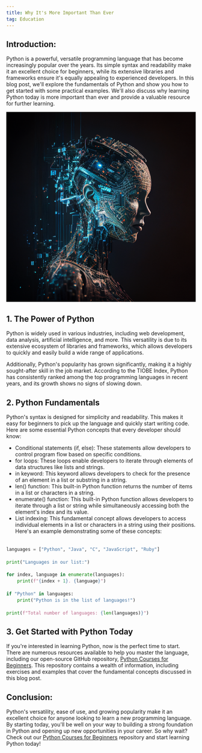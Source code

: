 ```yaml
---
title: Why It's More Important Than Ever
tag: Education
---
```


## Introduction:

Python is a powerful, versatile programming language that has become increasingly popular over the years. Its simple syntax and readability make it an excellent choice for beginners, while its extensive libraries and frameworks ensure it's equally appealing to experienced developers. In this blog post, we'll explore the fundamentals of Python and show you how to get started with some practical examples. We'll also discuss why learning Python today is more important than ever and provide a valuable resource for further learning.

![alt text](https://github.com/byambaa1982/python_cources_for_beginers/blob/main/images/AnastasiaR_artificial_intelligence_mind_unisex_against_the_blac_e72fb188-03e5-4301-9647-62712157f098.png "robot women")


## 1. The Power of Python
Python is widely used in various industries, including web development, data analysis, artificial intelligence, and more. This versatility is due to its extensive ecosystem of libraries and frameworks, which allows developers to quickly and easily build a wide range of applications.

Additionally, Python's popularity has grown significantly, making it a highly sought-after skill in the job market. According to the TIOBE Index, Python has consistently ranked among the top programming languages in recent years, and its growth shows no signs of slowing down.

## 2. Python Fundamentals
Python's syntax is designed for simplicity and readability. This makes it easy for beginners to pick up the language and quickly start writing code. Here are some essential Python concepts that every developer should know:

- Conditional statements (if, else): These statements allow developers to control program flow based on specific conditions.
- for loops: These loops enable developers to iterate through elements of data structures like lists and strings.
- in keyword: This keyword allows developers to check for the presence of an element in a list or substring in a string.
- len() function: This built-in Python function returns the number of items in a list or characters in a string.
- enumerate() function: This built-in Python function allows developers to iterate through a list or string while simultaneously accessing both the element's index and its value.
- List indexing: This fundamental concept allows developers to access individual elements in a list or characters in a string using their positions.
Here's an example demonstrating some of these concepts:

```python

languages = ["Python", "Java", "C", "JavaScript", "Ruby"]

print("Languages in our list:")

for index, language in enumerate(languages):
    print(f"{index + 1}. {language}")

if "Python" in languages:
    print("Python is in the list of languages!")

print(f"Total number of languages: {len(languages)}")

```

## 3. Get Started with Python Today
If you're interested in learning Python, now is the perfect time to start. There are numerous resources available to help you master the language, including our open-source GitHub repository, [Python Courses for Beginners](https://github.com/byambaa1982/python_cources_for_beginers). This repository contains a wealth of information, including exercises and examples that cover the fundamental concepts discussed in this blog post.

## Conclusion:

Python's versatility, ease of use, and growing popularity make it an excellent choice for anyone looking to learn a new programming language. By starting today, you'll be well on your way to building a strong foundation in Python and opening up new opportunities in your career. So why wait? Check out our [Python Courses for Beginners](https://github.com/byambaa1982/python_cources_for_beginers) repository and start learning Python today!

